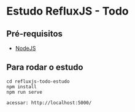 Estudo RefluxJS - Todo
=========================

## Pré-requisitos	

- [NodeJS](https://nodejs.org/en/download/)

## Para rodar o estudo

```
cd refluxjs-todo-estudo
npm install
npm run serve

acessar: http://localhost:5000/
```

